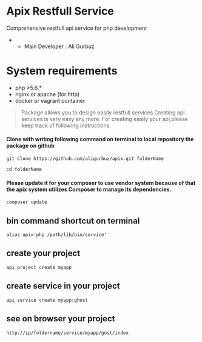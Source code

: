 # Apix Restfull Service
Comprehensive restfull api service for php development
* - Main Developer : Ali Gurbuz

# System requirements
* php >5.6.*
* nginx or apache (for http)
* docker or vagrant container

> Package allows you to design easily restfull services.Creating api services is very easy any more.
> For creating easily your api,please keep track of following instructions.



#### Clone with writing following command on terminal to local repository the package on github

```
git clone https://github.com/aligurbuz/apix.git folderName

cd folderName

```

#### Please update it for your composer to use vendor system because of that the apix system utilizes Composer to manage its dependencies.

```
composer update

```


## bin command shortcut on terminal

```
alias api='php /path/lib/bin/service'

```

## create your project

```
api project create myapp

```

## create service in your project

```
api service create myapp:ghost

```

## see on browser your project

```
http://ip/foldername/service/myapp/gost/index

```
